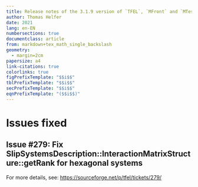 ```yaml
---
title: Release notes of the 3.1.9 version of `TFEL`, `MFront` and `MTest`
author: Thomas Helfer
date: 2021
lang: en-EN
numbersections: true
documentclass: article
from: markdown+tex_math_single_backslash
geometry:
  - margin=2cm
papersize: a4
link-citations: true
colorlinks: true
figPrefixTemplate: "$$i$$"
tblPrefixTemplate: "$$i$$"
secPrefixTemplate: "$$i$$"
eqnPrefixTemplate: "($$i$$)"
---
```


# Issues fixed

## Issue #279: Fix SlipSystemsDescription::InteractionMatrixStructure::getRank for hexagonal systems

For more details, see: <https://sourceforge.net/p/tfel/tickets/279/>
